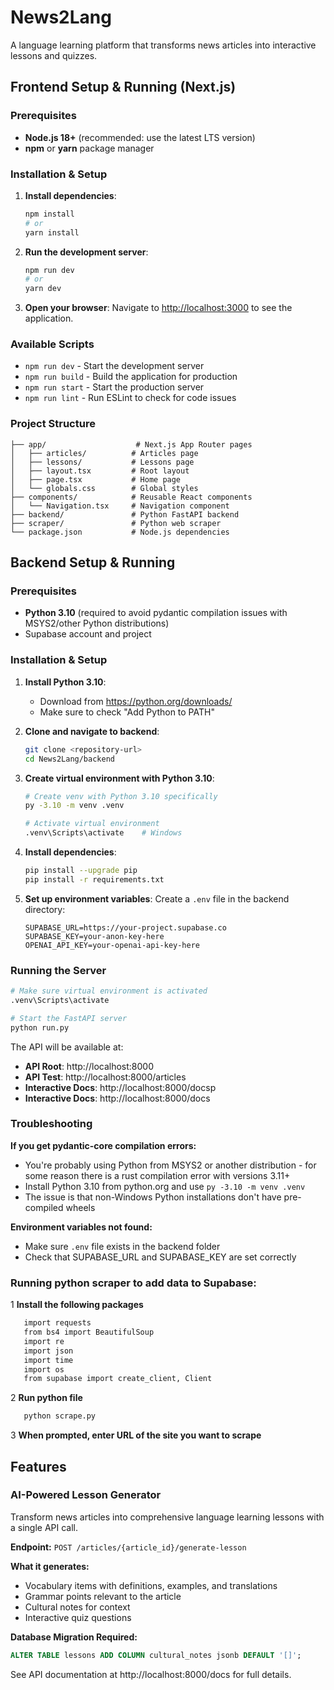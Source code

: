 # News2Lang

A language learning platform that transforms news articles into interactive lessons and quizzes.

## Frontend Setup & Running (Next.js)

### Prerequisites
- **Node.js 18+** (recommended: use the latest LTS version)
- **npm** or **yarn** package manager

### Installation & Setup

1. **Install dependencies**:
   ```bash
   npm install
   # or
   yarn install
   ```

2. **Run the development server**:
   ```bash
   npm run dev
   # or
   yarn dev
   ```

3. **Open your browser**:
   Navigate to [http://localhost:3000](http://localhost:3000) to see the application.

### Available Scripts

- `npm run dev` - Start the development server
- `npm run build` - Build the application for production
- `npm run start` - Start the production server
- `npm run lint` - Run ESLint to check for code issues

### Project Structure

```
├── app/                    # Next.js App Router pages
│   ├── articles/          # Articles page
│   ├── lessons/           # Lessons page
│   ├── layout.tsx         # Root layout
│   ├── page.tsx           # Home page
│   └── globals.css        # Global styles
├── components/            # Reusable React components
│   └── Navigation.tsx     # Navigation component
├── backend/               # Python FastAPI backend
├── scraper/               # Python web scraper
└── package.json           # Node.js dependencies
```

## Backend Setup & Running

### Prerequisites
- **Python 3.10** (required to avoid pydantic compilation issues with MSYS2/other Python distributions)
- Supabase account and project

### Installation & Setup

1. **Install Python 3.10**:
   - Download from https://python.org/downloads/
   - Make sure to check "Add Python to PATH"

2. **Clone and navigate to backend**:
   ```bash
   git clone <repository-url>
   cd News2Lang/backend
   ```

3. **Create virtual environment with Python 3.10**:
   ```bash
   # Create venv with Python 3.10 specifically
   py -3.10 -m venv .venv

   # Activate virtual environment
   .venv\Scripts\activate    # Windows
   ```

4. **Install dependencies**:
   ```bash
   pip install --upgrade pip
   pip install -r requirements.txt
   ```

5. **Set up environment variables**:
   Create a `.env` file in the backend directory:
   ```env
   SUPABASE_URL=https://your-project.supabase.co
   SUPABASE_KEY=your-anon-key-here
   OPENAI_API_KEY=your-openai-api-key-here
   ```

### Running the Server

```bash
# Make sure virtual environment is activated
.venv\Scripts\activate

# Start the FastAPI server
python run.py
```

The API will be available at:
- **API Root**: http://localhost:8000
- **API Test**: http://localhost:8000/articles
- **Interactive Docs**: http://localhost:8000/docsp
- **Interactive Docs**: http://localhost:8000/docs

### Troubleshooting

**If you get pydantic-core compilation errors:**
- You're probably using Python from MSYS2 or another distribution - for some reason there is a rust compilation error with versions 3.11+
- Install Python 3.10 from python.org and use `py -3.10 -m venv .venv`
- The issue is that non-Windows Python installations don't have pre-compiled wheels

**Environment variables not found:**
- Make sure `.env` file exists in the backend folder
- Check that SUPABASE_URL and SUPABASE_KEY are set correctly

### Running python scraper to add data to Supabase:

1 **Install the following packages**

```bash
   import requests
   from bs4 import BeautifulSoup
   import re
   import json
   import time
   import os
   from supabase import create_client, Client
```

2 **Run python file**

```bash
   python scrape.py
```

3 **When prompted, enter URL of the site you want to scrape**

## Features

### AI-Powered Lesson Generator

Transform news articles into comprehensive language learning lessons with a single API call.

**Endpoint:** `POST /articles/{article_id}/generate-lesson`

**What it generates:**
- Vocabulary items with definitions, examples, and translations
- Grammar points relevant to the article
- Cultural notes for context
- Interactive quiz questions

**Database Migration Required:**
```sql
ALTER TABLE lessons ADD COLUMN cultural_notes jsonb DEFAULT '[]';
```

See API documentation at http://localhost:8000/docs for full details.
